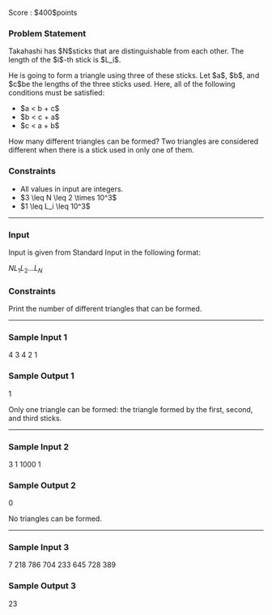 
<div>

<span>

<span>

<p>
Score : $400$points
</p>

<div>

<section>

### **Problem Statement**

<p>
Takahashi has $N$sticks that are distinguishable from each other. The length of the $i$-th stick is $L_i$.
</p>

<p>
He is going to form a triangle using three of these sticks. Let $a$, $b$, and $c$be the lengths of the three sticks used. Here, all of the following conditions must be satisfied:
</p>

<ul>

<li>
$a < b + c$
</li>

<li>
$b < c + a$
</li>

<li>
$c < a + b$
</li>

</ul>

<p>
How many different triangles can be formed? Two triangles are considered different when there is a stick used in only one of them.
</p>

</section>

</div>

<div>

<section>

### **Constraints**

<ul>

<li>
All values in input are integers.
</li>

<li>
$3 \leq N \leq 2 \times 10^3$
</li>

<li>
$1 \leq L_i \leq 10^3$
</li>

</ul>

</section>

</div>

---

<div>

<div>

<section>

### **Input**

<p>
Input is given from Standard Input in the following format:
</p>

<div>

$N$$L_1$$L_2$$...$$L_N$
</div>

</section>

</div>

<div>

<section>

### **Constraints**

<p>
Print the number of different triangles that can be formed.
</p>

</section>

</div>

</div>

---

<div>

<section>

### **Sample Input 1**

<div>

4
3 4 2 1

</div>

</section>

</div>

<div>

<section>

### **Sample Output 1**

<div>

1

</div>

<p>
Only one triangle can be formed: the triangle formed by the first, second, and third sticks.
</p>

</section>

</div>

---

<div>

<section>

### **Sample Input 2**

<div>

3
1 1000 1

</div>

</section>

</div>

<div>

<section>

### **Sample Output 2**

<div>

0

</div>

<p>
No triangles can be formed.
</p>

</section>

</div>

---

<div>

<section>

### **Sample Input 3**

<div>

7
218 786 704 233 645 728 389

</div>

</section>

</div>

<div>

<section>

### **Sample Output 3**

<div>

23

</div>

</section>

</div>

</span>

</span>

</div>
